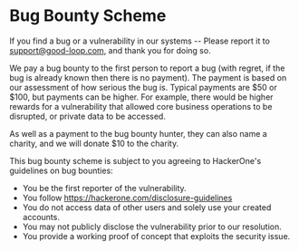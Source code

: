 # Bug Bounty Scheme

If you find a bug or a vulnerability in our systems -- Please report it to support@good-loop.com, and thank you for doing so.

We pay a bug bounty to the first person to report a bug (with regret, if the bug is already known then there is no payment). The payment is based on our assessment of how serious the bug is.
Typical payments are $50 or $100, but payments can be higher. For example, there would be higher rewards for a vulnerability that allowed core business operations to be disrupted, or private data to be accessed.

As well as a payment to the bug bounty hunter, they can also name a charity, and we will donate $10 to the charity.

This bug bounty scheme is subject to you agreeing to HackerOne's guidelines on bug bounties:

- You be the first reporter of the vulnerability.
- You follow https://hackerone.com/disclosure-guidelines
- You do not access data of other users and solely use your created accounts.
- You may not publicly disclose the vulnerability prior to our resolution.
- You provide a working proof of concept that exploits the security issue.
